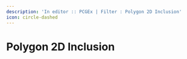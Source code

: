 ```yaml
---
description: 'In editor :: PCGEx | Filter : Polygon 2D Inclusion'
icon: circle-dashed
---
```


# Polygon 2D Inclusion

